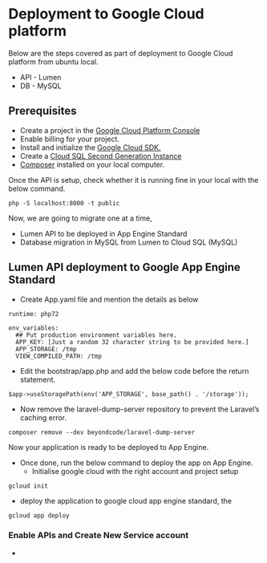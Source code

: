 # Deployment to Google Cloud platform

Below are the steps covered as part of deployment to Google Cloud platform from ubuntu local.
* API - Lumen
* DB - MySQL

## Prerequisites
* Create a project in the [Google Cloud Platform Console](https://console.cloud.google.com/project)
* Enable billing for your project.
* Install and initialize the [Google Cloud SDK.](https://cloud.google.com/sdk/)
* Create a [Cloud SQL Second Generation Instance](https://www.cloudbooklet.com/create-cloud-sql-instance-and-connect-to-vm-instance-in-gcp/#second-generation)
* [Composer](https://getcomposer.org/download/) installed on your local computer.

Once the API is setup, check whether it is running fine in your local with the below command.
```
php -S localhost:8000 -t public
```

Now, we are going to migrate one at a time,
* Lumen API to be deployed in App Engine Standard
* Database migration in MySQL from Lumen to Cloud SQL (MySQL)

## Lumen API deployment to Google App Engine Standard
* Create App.yaml file and mention the details as below
```
runtime: php72

env_variables:
  ## Put production environment variables here.
  APP_KEY: [Just a random 32 character string to be provided here.]
  APP_STORAGE: /tmp
  VIEW_COMPILED_PATH: /tmp
```
* Edit the bootstrap/app.php and add the below code before the return statement.
```
$app->useStoragePath(env('APP_STORAGE', base_path() . '/storage'));
```
* Now remove the laravel-dump-server repository to prevent the Laravel’s caching error.
```
composer remove --dev beyondcode/laravel-dump-server
```
Now your application is ready to be deployed to App Engine.

* Once done, run the below command to deploy the app on App Engine.
  * Initialise google cloud with the right account and project setup
```
gcloud init
```
  * deploy the application to google cloud app engine standard, the 

```
gcloud app deploy
```

### Enable APIs and Create New Service account
* 
